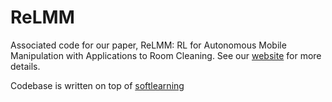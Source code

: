 # ReLMM

Associated code for our paper, ReLMM: RL for Autonomous Mobile Manipulation with Applications to Room Cleaning. See our [website](https://sites.google.com/view/relmm/home) for more details.

Codebase is written on top of [softlearning](https://github.com/rail-berkeley/softlearning)

